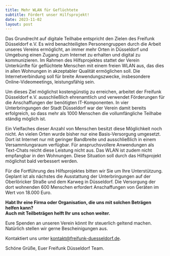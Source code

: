 ```yaml
---
title: Mehr WLAN für Geflüchtete
subtitle: Fördert unser Hilfsprojekt!
date: 2023-11-02
layout: post
---
```


Das Grundrecht auf digitale Teilhabe entspricht den Zielen des Freifunk Düsseldorf e.V. Es wird benachteiligten Personengruppen durch die Arbeit unseres Vereins ermöglicht, an immer mehr Orten in Düsseldorf und Umgebung einen Zugang zum Internet zu erhalten und digital zu kommunizieren. Im Rahmen des Hilfsprojektes stattet der Verein Unterkünfte für geflüchtete Menschen mit einem freien WLAN aus, das dies in allen Wohnungen in akzeptabler Qualität ermöglichen soll. Die Internetverbindung soll für breite Anwendungszwecke, insbesondere Online-Videomeetings, leistungsfähig sein.

Um dieses Ziel möglichst kostengünstig zu erreichen, arbeitet der Freifunk Düsseldorf e.V. ausschließlich ehrenamtlich und verwendet Förderungen für die Anschaffungen der benötigten IT-Komponenten. In vier Unterbringungen der Stadt Düsseldorf war der Verein damit bereits erfolgreich, so dass mehr als 1000 Menschen die vollumfängliche Teilhabe ständig möglich ist.

Ein Vielfaches dieser Anzahl von Menschen besitzt diese Möglichkeit noch nicht. An vielen Orten wurde bisher nur eine Basis-Versorgung umgesetzt. Dort ist Internet nur mit geringer Bandbreite und ausschließlich in einem Versammlungsraum verfügbar. Für anspruchsvollere Anwendungen als Text-Chats reicht diese Leistung nicht aus. Das WLAN ist zudem nicht empfangbar in den Wohnungen. Diese Situation soll durch das Hilfsprojekt möglichst bald verbessert werden.

Für die Fortführung des Hilfsprojektes bitten wir Sie um Ihre Unterstützung. Geplant ist als nächstes die Ausstattung der Unterbringungen auf der Oberlöricker Straße und dem Karweg in Düsseldorf. Die Versorgung der dort wohnenden 600 Menschen erfordert Anschaffungen von Geräten im Wert von 18.000 Euro.

**Habt Ihr eine Firma oder Organisation, die uns mit solchen Beträgen helfen kann?<br>Auch mit Teilbeträgen helft Ihr uns schon weiter.**

Eure Spenden an unseren Verein könnt Ihr steuerlich geltend machen. Natürlich stellen wir gerne Bescheinigungen aus.

Kontaktiert uns unter [kontakt@freifunk-duesseldorf.de](mailto:kontakt@freifunk-duesseldorf.de).

Schöne Grüße, Euer Freifunk Düsseldorf Team.

